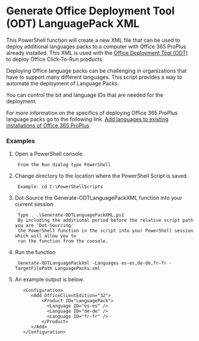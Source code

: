 ﻿# **Generate Office Deployment Tool (ODT) LanguagePack XML**

This PowerShell function will create a new XML file that can be used to deploy additional languages packs to a computer with Office 365 ProPlus already installed. This XML is used with the [Office Deployment Tool (ODT)](http://www.microsoft.com/en-us/download/details.aspx?id=36778) to deploy Office Click-To-Run products.    

Deploying Office language packs can be challenging in organizations that have to support many different languages.  This script provides a way to automate the deployment of Language Packs.  

You can control the bit and language IDs that are needed for the deployment.

For more information on the specifics of deploying Office 365 ProPlus language packs go to the following link.
[Add languages to existing installations of Office 365 ProPlus](https://technet.microsoft.com/en-us/library/jj219422.aspx#Anchor_7)

### **Examples**

1. Open a PowerShell console.

		From the Run dialog type PowerShell 

2. Change directory to the location where the PowerShell Script is saved.

		Example: cd C:\PowerShellScripts

3. Dot-Source the Generate-ODTLanguagePackXML function into your current session.

		Type . .\Generate-ODTLanguagePackXML.ps1
		By including the additional period before the relative script path you are 'Dot-Sourcing' 
		the PowerShell function in the script into your PowerShell session which will allow you to 
		run the function from the console.

4. Run the function

		Generate-ODTLanguagePackXml -Languages es-es,de-de,fr-fr -TargetFilePath LanguagePacks.xml 

5. An example output is below.  

          <Configuration>
             <Add OfficeClientEdition="32">
                 <Product ID="LanguagePack">
                   <Language ID="es-es" />
                   <Language ID="de-de" />
                   <Language ID="fr-fr" />
                 </Product>
             </Add>
          </Configuration>
